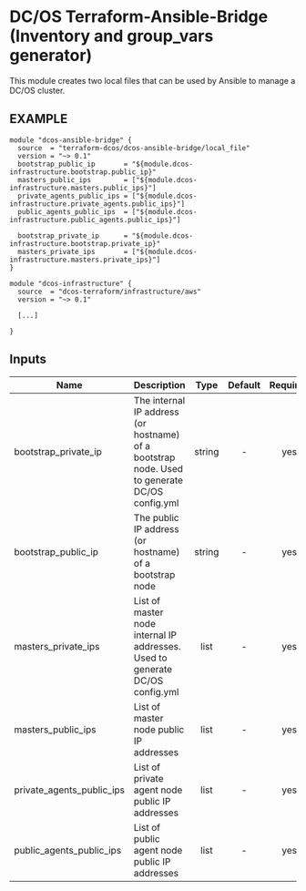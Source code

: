 DC/OS Terraform-Ansible-Bridge (Inventory and group_vars generator)
============
This module creates two local files that can be used by Ansible to manage a DC/OS cluster.

EXAMPLE
-------

```hcl
module "dcos-ansible-bridge" {
  source  = "terraform-dcos/dcos-ansible-bridge/local_file"
  version = "~> 0.1"
  bootstrap_public_ip       = "${module.dcos-infrastructure.bootstrap.public_ip}"
  masters_public_ips        = ["${module.dcos-infrastructure.masters.public_ips}"]
  private_agents_public_ips = ["${module.dcos-infrastructure.private_agents.public_ips}"]
  public_agents_public_ips  = ["${module.dcos-infrastructure.public_agents.public_ips}"]

  bootstrap_private_ip      = "${module.dcos-infrastructure.bootstrap.private_ip}"
  masters_private_ips       = ["${module.dcos-infrastructure.masters.private_ips}"]
}

module "dcos-infrastructure" {
  source  = "dcos-terraform/infrastructure/aws"
  version = "~> 0.1"

  [...]

}
```


## Inputs

| Name | Description | Type | Default | Required |
|------|-------------|:----:|:-----:|:-----:|
| bootstrap_private_ip | The internal IP address (or hostname) of a bootstrap node. Used to generate DC/OS config.yml | string | - | yes |
| bootstrap_public_ip | The public IP address (or hostname) of a bootstrap node | string | - | yes |
| masters_private_ips | List of master node internal IP addresses. Used to generate DC/OS config.yml | list | - | yes |
| masters_public_ips | List of master node public IP addresses | list | - | yes |
| private_agents_public_ips | List of private agent node public IP addresses | list | - | yes |
| public_agents_public_ips | List of public agent node public IP addresses | list | - | yes |

